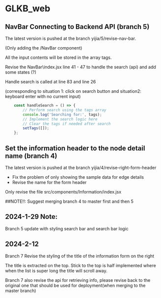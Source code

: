 # GLKB_web

## NavBar Connecting to Backend API (branch 5)
The latest version is pushed at the branch yijia/5/revise-nav-bar.

(Only adding the /NavBar component)

All the input contents will be stored in the array tags. 

Revise the NavBar\index.jsx line 41 - 47 to handle the search (api) and add some states (?)

Handle search is called at line 83 and line 26 

(corresponding to situation 1: click on search button and situation2: keyboard enter with no current input)

```js
    const handleSearch = () => {
        // Perform search using the tags array
        console.log('Searching for:', tags);
        // Implement the search logic here
        // Clear the tags if needed after search
        setTags([]);
    };
```

## Set the information header to the node detail name (branch 4)
The latest version is pushed at the branch yijia/4/revise-right-form-header

- Fix the problem of only showing the sample data for edge details
- Revise the name for the form header

Only revise the file src/components/Information/index.jsx

##NOTE!!: Suggest merging branch 4 to master first and then 5


## 2024-1-29 Note:
Branch 5 update with styling search bar and search bar logic

## 2024-2-12
Branch 7 Revise the styling of the title of the information form on the right

The title is extracted on the top. Stick to the top is half implemented where
when the list is super long the title will scroll away.

Branch 7 also revise the api for retrieving info, please revise back to the original
one that should be used for deployment(when merging to the master branch)


